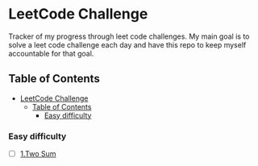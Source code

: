 # LeetCode Challenge

Tracker of my progress through leet code challenges.
My main goal is to solve a leet code challenge each day and have this repo to keep myself accountable for that goal.

## Table of Contents

- [LeetCode Challenge](#leetcode-challenge)
  - [Table of Contents](#table-of-contents)
    - [Easy difficulty](#easy-difficulty)


### Easy difficulty

- [ ]  [1.Two Sum](TwoSum/TwoSum.md)
